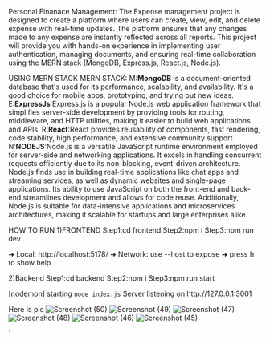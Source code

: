 Personal Finanace Management:
The Expense management project is designed to create a platform where users can create, view, edit, and delete expense with real-time updates. The platform ensures that any changes made to any expense are instantly reflected across all reports. This project will provide you with hands-on experience in implementing user authentication, managing documents, and ensuring real-time collaboration using the MERN stack (MongoDB, Express.js, React.js, Node.js).

USING MERN STACK
MERN STACK:
M:**MongoDB** is a document-oriented database that's used for its performance, scalability, and availability. It's a good choice for mobile apps, prototyping, and trying out new ideas. 
E:**ExpressJs** Express.js is a popular Node.js web application framework that simplifies server-side development by providing tools for routing, middleware, and HTTP utilities, making it easier to build web applications and APIs. 
R:**React**:React provides reusability of components, fast rendering, code stability, high performance, and extensive community support
N:**NODEJS**:Node.js is a versatile JavaScript runtime environment employed for server-side and networking applications. It excels in handling concurrent requests efficiently due to its non-blocking, event-driven architecture. Node.js finds use in building real-time applications like chat apps and streaming services, as well as dynamic websites and single-page applications. Its ability to use JavaScript on both the front-end and back-end streamlines development and allows for code reuse. Additionally, Node.js is suitable for data-intensive applications and microservices architectures, making it scalable for startups and large enterprises alike.

HOW TO RUN
1)FRONTEND
Step1:cd frontend
Step2:npm i
Step3:npm run dev

  ➜  Local:   http://localhost:5178/
  ➜  Network: use --host to expose
  ➜  press h to show help


2)Backend
Step1:cd backend
Step2:npm i
Step3:npm run start

[nodemon] starting `node index.js`
Server listening on http://127.0.0.1:3001

Here is pic
![Screenshot (50)](https://github.com/user-attachments/assets/44c9dfaa-72db-43a6-8fec-3faed99a05dc)
![Screenshot (49)](https://github.com/user-attachments/assets/3dca481c-ece1-4aa7-bcdf-6659c14a1ccf)
![Screenshot (47)](https://github.com/user-attachments/assets/615b9ee0-789e-48f4-8abf-2b690e7ed444)
![Screenshot (48)](https://github.com/user-attachments/assets/1beb1e30-3e1b-42d2-b01b-ee0f4d440e27)
![Screenshot (46)](https://github.com/user-attachments/assets/aaf4c05e-b391-4f68-8334-f0abb1a02f84)
![Screenshot (45)](https://github.com/user-attachments/assets/11e54864-94f9-430c-b10a-53025f9d4cca)






`

